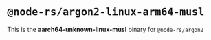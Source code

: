 # `@node-rs/argon2-linux-arm64-musl`

This is the **aarch64-unknown-linux-musl** binary for `@node-rs/argon2`
